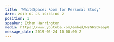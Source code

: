 ```yaml
---
title: 'WhiteSpace: Room for Personal Study'
date: 2019-02-25 15:35:00 Z
position: 1
speaker: Ethan Harrington
media: https://www.youtube.com/embed/HSGF5DFeap0
message_date: 2019-02-24 10:00:00 Z
---
```


